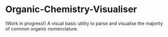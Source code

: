 # Organic-Chemistry-Visualiser
(Work in progress!) A visual basic utility to parse and visualise the majority of common organic nomenclature.
